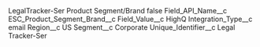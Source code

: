 <?xml version="1.0" encoding="UTF-8"?>
<CustomMetadata xmlns="http://soap.sforce.com/2006/04/metadata" xmlns:xsi="http://www.w3.org/2001/XMLSchema-instance" xmlns:xsd="http://www.w3.org/2001/XMLSchema">
    <label>LegalTracker-Ser Product Segment/Brand</label>
    <protected>false</protected>
    <values>
        <field>Field_API_Name__c</field>
        <value xsi:type="xsd:string">ESC_Product_Segment_Brand__c</value>
    </values>
    <values>
        <field>Field_Value__c</field>
        <value xsi:type="xsd:string">HighQ</value>
    </values>
    <values>
        <field>Integration_Type__c</field>
        <value xsi:type="xsd:string">email</value>
    </values>
    <values>
        <field>Region__c</field>
        <value xsi:type="xsd:string">US</value>
    </values>
    <values>
        <field>Segment__c</field>
        <value xsi:type="xsd:string">Corporate</value>
    </values>
    <values>
        <field>Unique_Identifier__c</field>
        <value xsi:type="xsd:string">Legal Tracker-Ser</value>
    </values>
</CustomMetadata>
